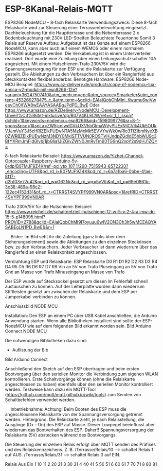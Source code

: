 # ESP-8Kanal-Relais-MQTT
ESP8266 NodeMCU – 8-fach Relaiskarte
Verwendungszweck: 
Diese 8-fach Relaiskarte wird zur Steuerung einer Terrassenbeleuchtung eingesetzt.
Dachbeleuchtung für die Hauptterrasse und die Nebenterrasse
2 x Bodenbeleuchtung mit 230V LED-Streifen 
Beleuchtete Feuertonne
Somit 3 Relais auf Reserve
Aufbau:
Aufgebaut ist das Ganze auf einem ESP8266-NodeMCU, kann aber auch auf einem WEMOS oder einem normalem ESP8266 aufgesetzt werden.
Die Verkabelung ist in einem Unterverteiler realisiert. Dort wurde eine Zuleitung über einen Leitungsschutzschalter 10A abgesichert. Mit einem Hutschienen-Trafo 230V/5V wird die Spannungsversorgung für den ESP und die Relaiskarte zur Verfügung gestellt. Die Ableitungen zu den Verbrauchern ist über ein Rangierfeld aus Steckkontakten flexibel änderbar.
Benötigte Hardware:
ESP8266 Node-MCU 
Beispiel: https://www.az-delivery.de/products/copy-of-nodemcu-lua-amica-v2-modul-mit-esp8266-12e?variant=36247507410&utm_medium=cpc&utm_source=Smarketer&utm_content=453269278475_c_&utm_term=&gclid=EAIaIQobChMInI_Kwumu6wIVweeyCh0XWA8wEAAYASAAEgJPdPD_BwE
Oder 
https://www.amazon.de/AZDelivery-NodeMCU-Development-Unverl%C3%B6tet-inklusive/dp/B07V4KL8CW/ref=sr_1_1_sspa?dchild=1&keywords=nodemcu+esp8266&qid=1598099776&sr=8-1-spons&psc=1&spLa=ZW5jcnlwdGVkUXVhbGlmaWVyPUExNjlCVlk4Uk5OUkVJJmVuY3J5cHRlZElkPUEwNTA5MzMxMk5EVVYwWk0wRlo3TiZlbmNyeXB0ZWRBZElkPUEwNzM3NDY0MklSTTVUN0ROSTVHJndpZGdldE5hbWU9c3BfYXRmJmFjdGlvbj1jbGlja1JlZGlyZWN0JmRvTm90TG9nQ2xpY2s9dHJ1ZQ==

8-fach Relaiskarte 
Beispiel: https://www.amazon.de/Yizhet-Channel-Optocoupler-Raspberry-Arduino-5v-8/dp/B07MJF9Z4K/ref=pd_vtp_107_1/260-7515943-8572230?_encoding=UTF8&pd_rd_i=B07MJF9Z4K&pd_rd_r=6a7a1ba6-0bbe-41ae-8f17-d2bf03e77c42&pd_rd_w=G62Nc&pd_rd_wg=5yVIh&pf_rd_p=69e0861b-3c38-489a-96c2-122ec4152d31&pf_rd_r=CTRRST4SVYPF999VN0AR&psc=1&refRID=CTRRST4SVYPF999VN0AR

Trafo 230V/5V für die Hutschiene:
Beispiel: https://www.reichelt.de/schaltnetzteil-hutschiene-12-w-5-v-2-4-a-mw-dr-15-5-p148095.html?PROVID=2788&gclid=EAIaIQobChMI9I7oyuuu6wIV2ON3Ch3h5wMCEAQYASABEgLN1PD_BwE&&r=1


 
Bilder:
Im Bild seht ihr die Zuleitung (ganz links über dem Sicherungselement) sowie die Ableitungen zu den einzelnen Steckdosen bzw. zu den Verbrauchern. Jeder Verbraucher ist dann wiederrum über das Rangierfeld an einen Relaiskontakt angeschlossen.



Verdrahtung ESP und Relaiskarte:
ESP	Relaiskarte
D0	R1
D1	R2
D2	R3
D3	R4
D4	R5
D5	R6
D6	R7
D7	R8
Vin an 5V von Trafo	Pluseingang an 5V von Trafo
Gnd an Masse von Trafo	Minuseingang an Masse von Trafo


Der ESP wurde auf Stecksockel gesetzt um diesen im Fehlerfall schnell austauschen zu können. Auf der Leiterplatte wurden dann wiederrum Stiftleisten gesetzt um zwischen der Relaiskarte und dem ESP per Jumperkabel verbinden zu können.

Anschlussbild NODE MCU
 


Installation:
Den ESP an einem PC über USB Kabel anschließen, die Arduino Anwendung starten.
Wenn alle Bibliotheken installiert sind sollte der ESP-NodeMCU wie auf dem folgenden Bild erkannt worden sein.
Bild Arduino Connect NODE MCU

Die notwendigen Bibliotheken dazu sind:
-	Auflistung der Bib

Bild Arduino Connect

Anschließend den Sketch auf den ESP übertragen und beim ersten Bootvorgang über den seriellen Monitor die Verbindung zum eigenen WLAN kontrollieren. Erste Schaltvorgänge können (ohne die Relaiskarte angeschlossen zu haben) ebenfalls über den seriellen Monitor kontrolliert werden. Testweise kann dazu ein MQTT-Tool (https://github.com/mqtt/mqtt.github.io/wiki/tools) zum Senden von Schaltbefehlen verwendet werden.

 
Inbetriebnahme:
Achtung! Beim Booten des ESP muss die angeschlossene Relaiskarte von der Spannungsversorgung getrennt werden. 
Hintergrund. Die Relaiskarte zieht, je nach Relaisstellung, die Ausgänge (Dx – Dn) des ESP auf Masse. Dieser Lowpegel beeinflusst aber wiederrum das Bootverhalten des ESP. Daher!! Spannungsversorgung der Relaiskarte (5V) abstecken während des Bootvorgangs.

Die Steuerung der einzelnen Relais erfolgt über MQTT senden des Präfixes und des Relaiskennzeichens. 
Z. B. 	/Terrasse/Relais/10 --> schaltet Relais 1 auf AUS.
	/Terrasse/Relais/31 --> schaltet Relais 3 auf EIN.


Relais	Aus	Ein
1	10	11
2	20	21
3	30	31
4	40	41
5	50	51
6	60	61
7	70	71
8	80	81



